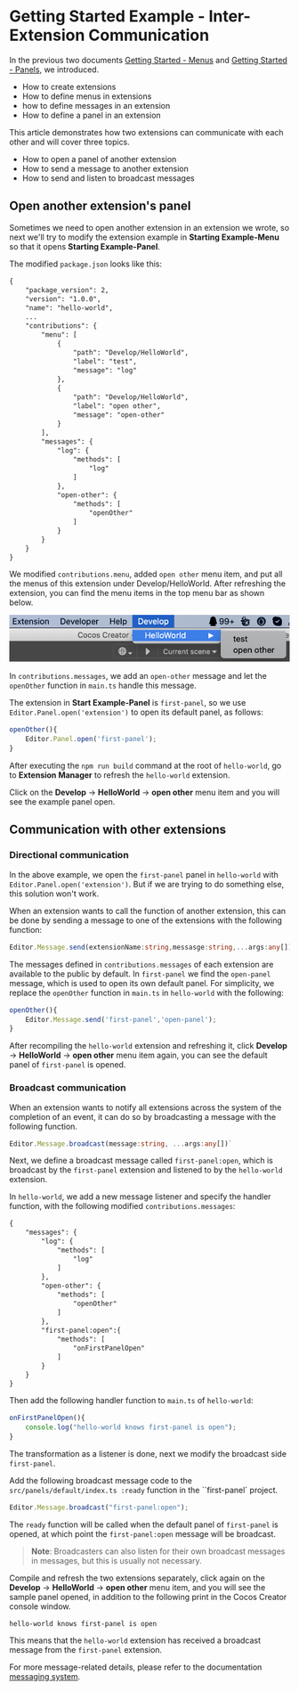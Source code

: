 # Getting Started Example - Inter-Extension Communication

In the previous two documents [Getting Started - Menus](./first.md) and [Getting Started - Panels](./first-panel.md), we introduced.
- How to create extensions
- How to define menus in extensions
- how to define messages in an extension
- How to define a panel in an extension

This article demonstrates how two extensions can communicate with each other and will cover three topics.
- How to open a panel of another extension
- How to send a message to another extension
- How to send and listen to broadcast messages

## Open another extension's panel

Sometimes we need to open another extension in an extension we wrote, so next we'll try to modify the extension example in **Starting Example-Menu** so that it opens **Starting Example-Panel**.

The modified `package.json` looks like this:

```JSON5
{
    "package_version": 2,
    "version": "1.0.0",
    "name": "hello-world",
    ...
    "contributions": {
        "menu": [
            {
                "path": "Develop/HelloWorld",
                "label": "test",
                "message": "log"
            },
            {
                "path": "Develop/HelloWorld",
                "label": "open other",
                "message": "open-other"
            }
        ],
        "messages": {
            "log": {
                "methods": [
                    "log"
                ]
            },
            "open-other": {
                "methods": [
                    "openOther"
                ]
            }
        }
    }
}
```

We modified `contributions.menu`, added `open other` menu item, and put all the menus of this extension under Develop/HelloWorld. After refreshing the extension, you can find the menu items in the top menu bar as shown below.

![extension-menu-hw.png](./first/extension-menu-hw.png)

In `contributions.messages`, we add an `open-other` message and let the `openOther` function in `main.ts` handle this message.

The extension in **Start Example-Panel** is `first-panel`, so we use `Editor.Panel.open('extension')` to open its default panel, as follows:

```typescript
openOther(){
    Editor.Panel.open('first-panel');
}
```

After executing the `npm run build` command at the root of `hello-world`, go to **Extension Manager** to refresh the `hello-world` extension.

Click on the **Develop** -> **HelloWorld** -> **open other** menu item and you will see the example panel open.

## Communication with other extensions

### Directional communication

In the above example, we open the `first-panel` panel in `hello-world` with `Editor.Panel.open('extension')`. But if we are trying to do something else, this solution won't work.

When an extension wants to call the function of another extension, this can be done by sending a message to one of the extensions with the following function:

```typescript
Editor.Message.send(extensionName:string,messasge:string,...args:any[])
```

The messages defined in `contributions.messages` of each extension are available to the public by default. In `first-panel` we find the `open-panel` message, which is used to open its own default panel. For simplicity, we replace the `openOther` function in `main.ts` in `hello-world` with the following:

```typescript
openOther(){
    Editor.Message.send('first-panel','open-panel');
}
```

After recompiling the `hello-world` extension and refreshing it, click **Develop** -> **HelloWorld** -> **open other** menu item again, you can see the default panel of `first-panel` is opened.

### Broadcast communication

When an extension wants to notify all extensions across the system of the completion of an event, it can do so by broadcasting a message with the following function.

```typescript
Editor.Message.broadcast(message:string, ...args:any[])` 
```

Next, we define a broadcast message called `first-panel:open`, which is broadcast by the `first-panel` extension and listened to by the `hello-world` extension.

In `hello-world`, we add a new message listener and specify the handler function, with the following modified `contributions.messages`:

```json5
{
    "messages": {
        "log": {
            "methods": [
                "log"
            ]
        },
        "open-other": {
            "methods": [
                "openOther"
            ]
        },
        "first-panel:open":{
            "methods": [
                "onFirstPanelOpen"
            ]
        }
    }
}
```

Then add the following handler function to `main.ts` of `hello-world`:

```typescript
onFirstPanelOpen(){
    console.log("hello-world knows first-panel is open");
}
```

The transformation as a listener is done, next we modify the broadcast side `first-panel`.

Add the following broadcast message code to the ``src/panels/default/index.ts :ready`` function in the ``first-panel` project.

```typescript
Editor.Message.broadcast("first-panel:open");
```

The `ready` function will be called when the default panel of `first-panel` is opened, at which point the `first-panel:open` message will be broadcast.

> **Note**: Broadcasters can also listen for their own broadcast messages in messages, but this is usually not necessary.

Compile and refresh the two extensions separately, click again on the **Develop** -> **HelloWorld** -> **open other** menu item, and you will see the sample panel opened, in addition to the following print in the Cocos Creator console window.

```
hello-world knows first-panel is open
```

This means that the ``hello-world`` extension has received a broadcast message from the ``first-panel`` extension.

For more message-related details, please refer to the documentation [messaging system](./messages.md).
